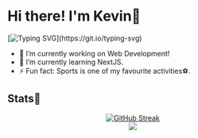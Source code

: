 <h1> Hi there! I'm Kevin👋 </h1>

[![Typing SVG](https://readme-typing-svg.demolab.com?font=JetBrains+Mono&weight=500&size=30&duration=3000&pause=2000&color=22759A&width=435&lines=Explore+my+projects!)](https://git.io/typing-svg)

- 🔭 I’m currently working on Web Development!
- 🌱 I’m currently learning NextJS.
- ⚡ Fun fact: Sports is one of my favourite activities⚽.
  
<h2> Stats🚀 </h2>
<div align="center">
  <div>
  <a href="https://git.io/streak-stats">
    <img src="https://streak-stats.vercel.app?user=Kevin-512&theme=sea&hide_border=true&border_radius=10" alt="GitHub Streak"/>
  </a>
  </div>
  <div>
  <img src="https://github-readme-stats.vercel.app/api/top-langs/?username=Kevin-512&layout=compact"/>
  </div>
</div>





<!--
**Kevin-512/Kevin-512** is a ✨ _special_ ✨ repository because its `README.md` (this file) appears on your GitHub profile.

Here are some ideas to get you started:

- 🔭 I’m currently working on ...
- 🌱 I’m currently learning ...
- 👯 I’m looking to collaborate on ...
- 🤔 I’m looking for help with ...
- 💬 Ask me about ...
- 📫 How to reach me: ...
- 😄 Pronouns: ...
- ⚡ Fun fact: ...
-->
